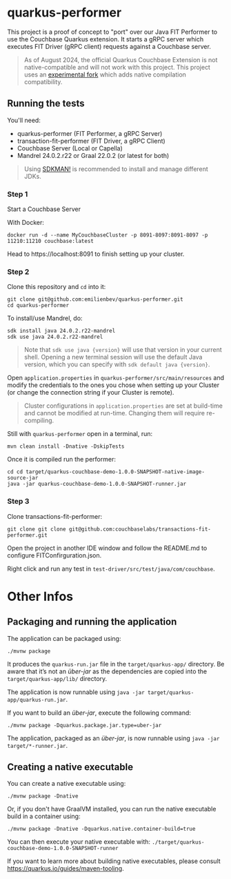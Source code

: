 # quarkus-performer

This project is a proof of concept to "port" over our Java FIT Performer to use the Couchbase Quarkus extension.
It starts a gRPC server which executes FIT Driver (gRPC client) requests against a Couchbase server.

> As of August 2024, the official Quarkus Couchbase Extension is not native-compatible and will not work with this project.
> This project uses an [experimental fork](https://github.com/emilienbev/quarkus-embev) which adds native compilation compatibility.  

## Running the tests
You'll need:
- quarkus-performer (FIT Performer, a gRPC Server)
- transaction-fit-performer (FIT Driver, a gRPC Client)
- Couchbase Server (Local or Capella)
- Mandrel 24.0.2.r22 or Graal 22.0.2 (or latest for both)

> Using [SDKMAN!](https://sdkman.io/) is recommended to install and manage different JDKs.

### Step 1
Start a Couchbase Server

With Docker:
```shell script
docker run -d --name MyCouchbaseCluster -p 8091-8097:8091-8097 -p 11210:11210 couchbase:latest
```
Head to https://localhost:8091 to finish setting up your cluster.

### Step 2
Clone this repository and `cd` into it:
```shell script
git clone git@github.com:emilienbev/quarkus-performer.git
cd quarkus-performer
```
To install/use Mandrel, do:
```shell script
sdk install java 24.0.2.r22-mandrel
sdk use java 24.0.2.r22-mandrel    
```
> Note that `sdk use java {version}` will use that version in your current shell. Opening a new terminal session will use the default Java version, which you can specify with `sdk default java {version}`.   

Open `application.properties` in `quarkus-performer/src/main/resources` and modify the credentials to the ones you chose when setting up your Cluster (or change the connection string if your Cluster is remote).

> Cluster configurations in `application.properties` are set at build-time and cannot be modified at run-time. Changing them will require re-compiling. 

Still with `quarkus-performer` open in a terminal, run:
```shell script
mvn clean install -Dnative -DskipTests
```
Once it is compiled run the performer:
```shell script
cd cd target/quarkus-couchbase-demo-1.0.0-SNAPSHOT-native-image-source-jar
java -jar quarkus-couchbase-demo-1.0.0-SNAPSHOT-runner.jar
```

### Step 3
Clone transactions-fit-performer:
```shell script
git clone git clone git@github.com:couchbaselabs/transactions-fit-performer.git
```
Open the project in another IDE window and follow the README.md to configure FITConfirguration.json.

Right click and run any test in `test-driver/src/test/java/com/couchbase`.

# Other Infos 

## Packaging and running the application

The application can be packaged using:
```shell script
./mvnw package
```
It produces the `quarkus-run.jar` file in the `target/quarkus-app/` directory.
Be aware that it’s not an _über-jar_ as the dependencies are copied into the `target/quarkus-app/lib/` directory.

The application is now runnable using `java -jar target/quarkus-app/quarkus-run.jar`.

If you want to build an _über-jar_, execute the following command:
```shell script
./mvnw package -Dquarkus.package.jar.type=uber-jar
```

The application, packaged as an _über-jar_, is now runnable using `java -jar target/*-runner.jar`.

## Creating a native executable

You can create a native executable using: 
```shell script
./mvnw package -Dnative
```

Or, if you don't have GraalVM installed, you can run the native executable build in a container using: 
```shell script
./mvnw package -Dnative -Dquarkus.native.container-build=true
```

You can then execute your native executable with: `./target/quarkus-couchbase-demo-1.0.0-SNAPSHOT-runner`

If you want to learn more about building native executables, please consult https://quarkus.io/guides/maven-tooling.